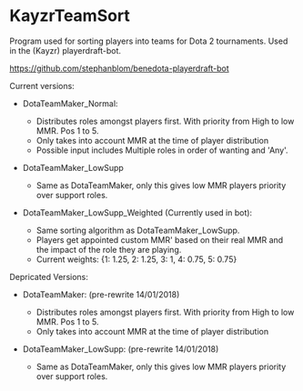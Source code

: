 # KayzrTeamSort
Program used for sorting players into teams for Dota 2 tournaments. Used in the (Kayzr) playerdraft-bot. 

https://github.com/stephanblom/benedota-playerdraft-bot

Current versions:

  * DotaTeamMaker_Normal:
    * Distributes roles amongst players first. With priority from High to low MMR. Pos 1 to 5.
    * Only takes into account MMR at the time of player distribution
    * Possible input includes Multiple roles in order of wanting and 'Any'.

  * DotaTeamMaker_LowSupp
    * Same as DotaTeamMaker, only this gives low MMR players priority over support roles.

  * DotaTeamMaker_LowSupp_Weighted (Currently used in bot):
    * Same sorting algorithm as DotaTeamMaker_LowSupp.
    * Players get appointed custom MMR' based on their real MMR and the impact of the role they are playing.
    * Current weights: {1: 1.25, 2: 1.25, 3: 1, 4: 0.75, 5: 0.75}

Depricated Versions:

  * DotaTeamMaker: (pre-rewrite 14/01/2018)
    * Distributes roles amongst players first. With priority from High to low MMR. Pos 1 to 5.
    * Only takes into account MMR at the time of player distribution

  * DotaTeamMaker_LowSupp: (pre-rewrite 14/01/2018)
    * Same as DotaTeamMaker, only this gives low MMR players priority over support roles.
